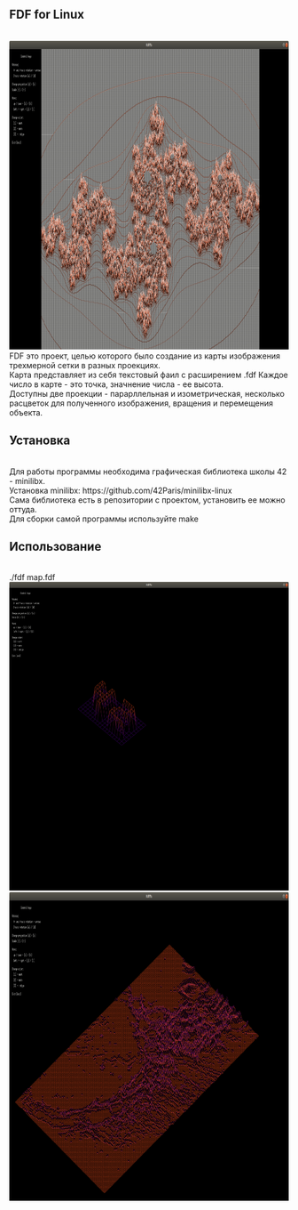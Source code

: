 <h2>FDF for Linux</h2><br>
<img src="https://raw.githubusercontent.com/leikart123/portfolio/master/fdf/screen/2.png" width="960" height="555"/>
FDF это проект, целью которого было создание из карты изображения трехмерной сетки в разных проекциях.<br>
Карта представляет из себя текстовый фаил с расширением .fdf Каждое число в карте - это точка, значнение числа - ее высота.<br>
Доступны две проекции - парарллельная и изометрическая, несколько расцветок для полученного изображения, вращения и перемещения объекта.<br>
<h2>Установка</h2><br>
Для работы программы необходима графическая библиотека школы 42 - minilibx.<br>
Установка minilibx: https://github.com/42Paris/minilibx-linux<br>
Сама библиотека есть в репозитории с проектом, установить ее можно оттуда.<br>
Для сборки самой программы используйте make<br>
<h2>Использование</h2><br>
./fdf map.fdf<br>
<img src="https://raw.githubusercontent.com/leikart123/portfolio/master/fdf/screen/1.png" width="960" height="555"/>
<img src="https://raw.githubusercontent.com/leikart123/portfolio/master/fdf/screen/3.png" width="960" height="555"/>
